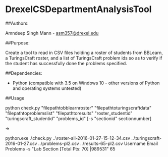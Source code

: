 # DrexelCSDepartmentAnalysisTool

##Authors:

Amndeep Singh Mann - asm357@drexel.edu
	
##Purpose:

Create a tool to read in CSV files holding a roster of students from BBLearn, a TuringsCraft roster, and a list of TuringsCraft problem ids so as to verify if the student has successfully done the problems specified.

##Dependencies:

- Python (compatible with 3.5 on Windows 10 - other versions of Python and operating systems untested)

##Usage

python check.py "filepathtobblearnroster" "filepathtoturingscraftdata" "filepathtoproblemslist" "filepathtoresults" "roster_studentid" "turingscraft_studentid" "problems_id" [-s "sectionid" sectionnumber]

=>

python.exe .\check.py ..\roster-all-2016-01-27-15-12-34.csv ..\turingscraft-2016-01-27.csv ..\problems-pl2.csv ..\results-65-pl2.csv Username Email Problems -s "Lab Section [Total Pts: 70] |989531" 65
